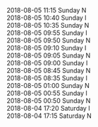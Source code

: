 2018-08-05 11:15 Sunday  N  
2018-08-05 10:40 Sunday  I  
2018-08-05 10:35 Sunday  N  
2018-08-05 09:55 Sunday  I  
2018-08-05 09:50 Sunday  N  
2018-08-05 09:10 Sunday  I  
2018-08-05 09:05 Sunday  N  
2018-08-05 09:00 Sunday  I  
2018-08-05 08:45 Sunday  N  
2018-08-05 08:35 Sunday  I  
2018-08-05 01:00 Sunday  N  
2018-08-05 00:55 Sunday  I  
2018-08-05 00:50 Sunday  N  
2018-08-04 17:20 Saturday  I  
2018-08-04 17:15 Saturday  N  
